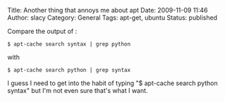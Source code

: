 Title: Another thing that annoys me about apt
Date: 2009-11-09 11:46
Author: slacy
Category: General
Tags: apt-get, ubuntu
Status: published

Compare the output of :

    $ apt-cache search syntax | grep python

with

    $ apt-cache search python | grep syntax

I guess I need to get into the habit of typing "\$ apt-cache search
python syntax" but I'm not even sure that's what I want.
